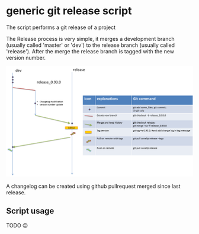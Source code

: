 # generic git release script
 
 The script performs a git release of a project
 
 The Release process is very simple, it merges a development branch (usually called 'master' or 'dev') to the 
 release 
 branch (usually called 'release'). After the merge the release branch is tagged with the new version number.
 
 ![release process](doc/release.png)
 
 A changelog can be created using github pullrequest merged since last release.

## Script usage
 TODO :wink: